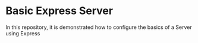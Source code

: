 # Basic Express Server

In this repository, it is demonstrated how to configure the basics of a Server using Express